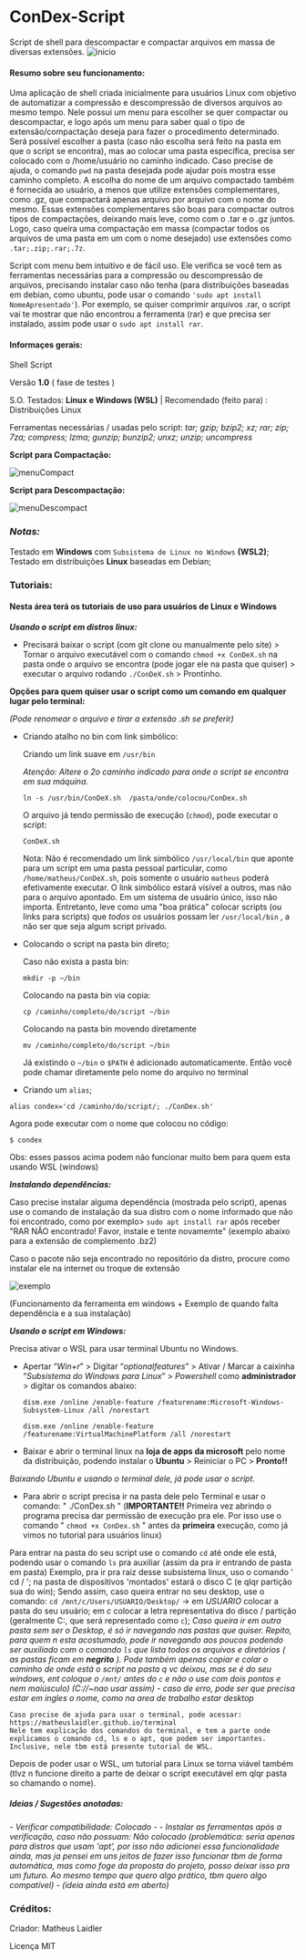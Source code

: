 # ConDex-Script

Script de shell para descompactar e compactar arquivos em massa de diversas extensões.
![inicio](https://user-images.githubusercontent.com/76860503/114484526-c7ae4a80-9be0-11eb-9eea-ff1ea234e1af.png)

#### Resumo sobre seu funcionamento:

 Uma aplicação de shell criada inicialmente para usuários Linux com objetivo de automatizar a compressão e descompressão de diversos arquivos ao mesmo tempo.
Nele possui um menu para escolher se quer compactar ou descompactar, e logo após um menu para saber qual o tipo de extensão/compactação deseja para fazer o procedimento determinado. Será possível escolher a pasta (caso não escolha será feito na pasta em que o script se encontra), mas ao colocar uma pasta específica,  precisa ser colocado com o /home/usuário no caminho indicado. Caso precise de ajuda, o comando `pwd` na pasta desejada pode ajudar pois mostra esse caminho completo. A escolha do nome de um arquivo compactado também é fornecida ao usuário, a menos que utilize extensões complementares, como .gz, que compactará apenas arquivo por arquivo com o nome do mesmo. Essas extensões complementares são boas para compactar outros tipos de compactações, deixando mais leve, como com o .tar e o .gz juntos. Logo, caso queira uma compactação em massa (compactar todos os arquivos de uma pasta em um com o nome desejado) use extensões como `.tar;.zip;.rar;.7z`.

 Script com menu bem intuitivo e de fácil uso. Ele verifica se você tem as ferramentas necessárias para a compressão ou descompressão de arquivos, precisando instalar caso não tenha (para distribuições baseadas em debian, como ubuntu, pode usar o comando `'sudo apt install NomeApresentado'`). Por exemplo, se quiser comprimir arquivos .rar, o script vai te mostrar que não encontrou a ferramenta (rar)  e que precisa ser instalado, assim pode usar o `sudo apt install rar`.

#### Informaçes gerais:

Shell Script

Versão **1.0**  ( fase de testes )

S.O. Testados: **Linux e Windows (WSL)** |  Recomendado (feito para) : Distribuições Linux

Ferramentas necessárias / usadas pelo script: *tar; gzip; bzip2; xz; rar; zip; 7za; compress; lzma; gunzip; bunzip2; unxz; unzip; uncompress* 

**Script para Compactação:**

 ![menuCompact](https://user-images.githubusercontent.com/76860503/114485082-b9acf980-9be1-11eb-87e2-4d7065fa866d.png)

**Script para Descompactação:**

 ![menuDescompact](https://user-images.githubusercontent.com/76860503/114485292-098bc080-9be2-11eb-9e52-6e7aaaf057a0.png)

### *Notas:*

Testado em **Windows** com `Subsistema de Linux no Windows` **(WSL2)**;
Testado em distribuições **Linux** baseadas em Debian; 



###  Tutoriais:

#### Nesta área terá os tutoriais de uso para usuários de Linux e Windows



***Usando o script em distros linux:***

- Precisará baixar o script (com git clone ou manualmente pelo site) > Tornar o arquivo executável com o comando `chmod +x ConDeX.sh` na pasta onde o arquivo se encontra (pode jogar ele na pasta que quiser) > executar o arquivo rodando `./ConDeX.sh` > Prontinho.

**Opções para quem quiser usar o script como um comando em qualquer lugar pelo terminal:**

*(Pode renomear o arquivo e tirar a extensão .sh se preferir)*

- Criando atalho no bin com link simbólico:

  Criando um link suave em `/usr/bin`

  *Atenção: Altere o 2o caminho indicado para onde o script se encontra em sua máquina.*

  ```bsh
  ln -s /usr/bin/ConDeX.sh  /pasta/onde/colocou/ConDex.sh
  ```

  O arquivo já tendo permissão de execução (`chmod`), pode executar o script:

  ```bsh
  ConDeX.sh
  ```

  Nota: Não é recomendado um link simbólico `/usr/local/bin` que aponte para um script em uma pasta pessoal particular, como `/home/matheus/ConDeX.sh`, pois somente o usuário `matheus` poderá efetivamente executar. O link simbólico estará visível a outros, mas não para o arquivo apontado. Em um sistema de usuário único, isso não importa. Entretanto, leve como uma "boa prática" colocar scripts (ou links para scripts) que *todos os* usuários possam ler `/usr/local/bin` , a não ser que seja algum script privado.

- Colocando o script  na pasta bin direto;

  Caso não exista a pasta bin:

  ```bsh
  mkdir -p ~/bin
  ```

  Colocando na pasta bin via copia:

  ```
  cp /caminho/completo/do/script ~/bin
  ```

  Colocando na pasta bin movendo diretamente

  ```
  mv /caminho/completo/do/script ~/bin
  ```

  Já existindo o `~/bin` o `$PATH` é adicionado automaticamente. Então você pode chamar diretamente pelo nome do arquivo no terminal

-  Criando um `alias`;

  ```bsh
  alias condex='cd /caminho/do/script/; ./ConDex.sh'
  ```

  Agora pode executar com o nome que colocou no código:

  ```bsh
  $ condex
  ```
   Obs: esses passos acima podem não funcionar muito bem para quem esta usando WSL (windows)
 
  ***Instalando dependências:***
  
 Caso precise instalar alguma dependência (mostrada pelo script), apenas use o comando de instalação da sua distro com o nome informado que não foi encontrado, como por exemplo> `sudo apt install rar` após receber "RAR NÃO encontrado! Favor, instale e tente novamemte" (exemplo abaixo para a extensão de complemento .bz2)

Caso o pacote não seja encontrado no repositório da distro, procure como instalar ele na internet ou troque de extensão  
 
  ![exemplo](https://user-images.githubusercontent.com/76860503/114658204-d15ead80-9cc7-11eb-9a04-e2494fc6712b.png)

 (Funcionamento da ferramenta em windows + Exemplo de quando falta dependência e a sua instalação)


  
  
 
  ***Usando o script em Windows:***

Precisa ativar o WSL para usar terminal Ubuntu no Windows.

 - Apertar “*Win+r*”  >  Digitar “*optionalfeatures*”  >  Ativar / Marcar a caixinha “*Subsistema do Windows para Linux*”  >  *Powershell* como **administrador**  > digitar os comandos abaixo:

   ```
   dism.exe /online /enable-feature /featurename:Microsoft-Windows-Subsystem-Linux /all /norestart
   ```

   ```
   dism.exe /online /enable-feature /featurename:VirtualMachinePlatform /all /norestart
   ```

 - Baixar e abrir o terminal linux na **loja de apps da microsoft** pelo nome da distribuição, podendo instalar o **Ubuntu** >  Reiniciar o PC > **Pronto!!**

*Baixando Ubuntu e usando o terminal dele, já pode usar o script.*

- Para abrir o script precisa ir na pasta dele pelo Terminal e usar o comando: " ./ConDex.sh  " (**IMPORTANTE!!** Primeira vez abrindo o programa precisa dar permissão de execução pra ele. Por isso use o comando " `chmod +x ConDex.sh` " antes da **primeira** execução, como já vimos no tutorial para usuários linux)

Para entrar na pasta do seu script use o comando `cd` até onde ele está, podendo usar o comando `ls` pra auxiliar (assim da pra ir entrando de pasta em pasta)
Exemplo, pra ir pra raiz desse subsistema linux, uso o comando ' cd / '; na pasta de dispositivos 'montados' estará o disco C (e qlqr partição sua do win);
  Sendo assim, caso queira entrar no seu desktop, use o comando:
`cd /mnt/c/Users/USUARIO/Desktop/` -> em *USUARIO* colocar a pasta do seu usuário; em *c* colocar a letra representativa do disco / partição (geralmente C:, que será representado como `c`); 
 *Caso queira ir em outra pasta sem ser o Desktop, é só ir navegando nas pastas que quiser. Repito, para quem n esta acostumado, pode ir navegando aos poucos podendo ser auxiliado com o comando `ls` que lista todos os arquivos e diretórios ( as pastas ficam em **negrito** ). Pode também apenas copiar e colar o caminho de onde está o script na pasta q vc deixou, mas se é do seu windows, ent coloque o `/mnt/` antes do `c` e não o use com dois pontos e nem maiúsculo) (C://~nao usar assim) - caso de erro, pode ser que precisa estar em ingles o nome, como na area de trabalho estar desktop*

```
Caso precise de ajuda para usar o terminal, pode acessar: https://matheuslaidler.github.io/terminal
Nele tem explicação dos comandos do terminal, e tem a parte onde explicamos o comando cd, ls e o apt, que podem ser importantes.
Inclusive, nele tbm está presente tutorial de WSL.
```
 Depois de poder usar o WSL, um tutorial para Linux se torna viável também  (tlvz n funcione direito a parte de deixar o script executável em qlqr pasta so chamando o nome).

##### Ideias / Sugestões anotadas:

*- Verificar compatibilidade: Colocado -*
*- Instalar as ferramentas após a verificação, caso não possuam: Não colocado (problemática: seria apenas para distros que usam 'apt', por isso não adicionei essa funcionalidade ainda, mas ja pensei em uns jeitos de fazer isso funcionar tbm de forma automática, mas como foge da proposta do projeto, posso deixar isso pra um futuro. Ao mesmo tempo que quero algo prático, tbm quero algo compatível) - (ideia ainda está em aberto)*

### Créditos:

Criador: Matheus Laidler

Licença MIT
